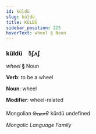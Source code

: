 ```yaml
---
id: küldü
slug: küldü
title: KÜLDÜ
sidebar_position: 225
hoverText: wheel § Noun
---
```


### küldü&emsp;<span kind="abugida">ɔ͊ʄʌʄ</span>

*wheel* **§** Noun

**Verb**: to be a wheel

**Noun**: wheel

**Modifier**: wheel-related

Mongolian ᠬᠦᠷᠳᠦ kürdü undefined

*Mongolic Language Family*